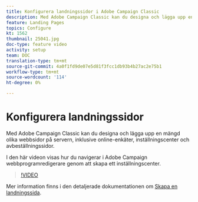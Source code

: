 ```yaml
---
title: Konfigurera landningssidor i Adobe Campaign Classic
description: Med Adobe Campaign Classic kan du designa och lägga upp en mängd olika webbsidor på servern, inklusive online-enkäter, inställningscenter och avbeställningssidor. I den här videon visas hur du navigerar i Adobe Campaign webbprogramredigerare genom att skapa ett inställningscenter.
feature: Landing Pages
topics: Configure
kt: 1562
thumbnail: 25041.jpg
doc-type: feature video
activity: setup
team: DOC
translation-type: tm+mt
source-git-commit: 4a0f1fd9de07e5d81f3fcc1db93b4b27ac2e75b1
workflow-type: tm+mt
source-wordcount: '114'
ht-degree: 0%

---
```



# Konfigurera landningssidor

Med Adobe Campaign Classic kan du designa och lägga upp en mängd olika webbsidor på servern, inklusive online-enkäter, inställningscenter och avbeställningssidor.

I den här videon visas hur du navigerar i Adobe Campaign webbprogramredigerare genom att skapa ett inställningscenter.

>[!VIDEO](https://video.tv.adobe.com/v/25041?quality=12)

Mer information finns i den detaljerade dokumentationen om [Skapa en landningssida](https://docs.adobe.com/content/help/en/campaign-classic/using/designing-content/editing-html-content/creating-a-landing-page.html).
